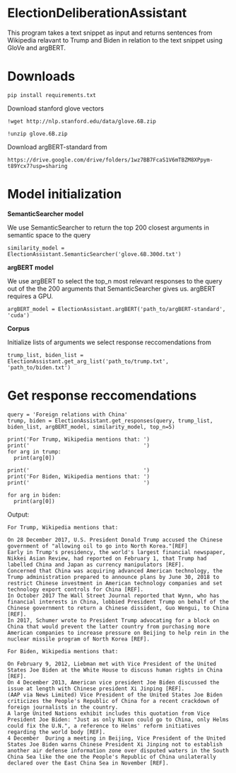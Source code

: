 # ElectionDeliberationAssistant
This program takes a text snippet as input and returns sentences from Wikipedia relavant to Trump and Biden in relation to the text snippet using GloVe and argBERT. 

# Downloads
```
pip install requirements.txt

```
Download stanford glove vectors
```
!wget http://nlp.stanford.edu/data/glove.6B.zip

```
```
!unzip glove.6B.zip

```
Download argBERT-standard from 
```
https://drive.google.com/drive/folders/1wz7BB7FcaS1V6mTBZM8XPpym-t89Ycx7?usp=sharing
```


# Model initialization

**SemanticSearcher model**

We use SemanticSearcher to return the top 200 closest arguments in semantic space to the query

```
similarity_model = ElectionAssistant.SemanticSearcher('glove.6B.300d.txt')
```

**argBERT model**

We use argBERT to select the top_n most relevant responses to the query out of the the 200 arguments that SemanticSearcher gives us. argBERT requires a GPU.

```
argBERT_model = ElectionAssistant.argBERT('path_to/argBERT-standard', 'cuda')
```
**Corpus**

Initialize lists of arguments we select response reccomendations from

```
trump_list, biden_list = ElectionAssistant.get_arg_list('path_to/trump.txt', 'path_to/biden.txt')
```

# Get response reccomendations

```
query = 'Foreign relations with China'
trump, biden = ElectionAssistant.get_responses(query, trump_list, biden_list, argBERT_model, similarity_model, top_n=5)
```

```
print('For Trump, Wikipedia mentions that: ')
print('                                    ')
for arg in trump:
  print(arg[0])

print('                                    ')
print('For Biden, Wikipedia mentions that: ')
print('                                    ')

for arg in biden:
  print(arg[0])
```
Output:
```
For Trump, Wikipedia mentions that: 
                                    
On 28 December 2017, U.S. President Donald Trump accused the Chinese government of "allowing oil to go into North Korea."[REF] 
Early in Trump's presidency, the world's largest financial newspaper, Nikkei Asian Review, had reported on February 1, that Trump had labelled China and Japan as currency manipulators [REF]. 
Concerned that China was acquiring advanced American technology, the Trump administration prepared to announce plans by June 30, 2018 to restrict Chinese investment in American technology companies and set technology export controls for China [REF]. 
In October 2017 The Wall Street Journal reported that Wynn, who has financial interests in China, lobbied President Trump on behalf of the Chinese government to return a Chinese dissident, Guo Wengui, to China [REF]. 
In 2017, Schumer wrote to President Trump advocating for a block on China that would prevent the latter country from purchasing more American companies to increase pressure on Beijing to help rein in the nuclear missile program of North Korea [REF]. 
                                    
For Biden, Wikipedia mentions that: 
                                    
On February 9, 2012, Liebman met with Vice President of the United States Joe Biden at the White House to discuss human rights in China [REF]. 
On 4 December 2013, American vice president Joe Biden discussed the issue at length with Chinese president Xi Jinping [REF]. 
(AAP via News Limited) Vice President of the United States Joe Biden criticizes the People's Republic of China for a recent crackdown of foreign journalists in the country. 
A large United Nations exhibit includes this quotation from Vice President Joe Biden: "Just as only Nixon could go to China, only Helms could fix the U.N.", a reference to Helms' reform initiatives regarding the world body [REF]. 
4 December  During a meeting in Beijing, Vice President of the United States Joe Biden warns Chinese President Xi Jinping not to establish another air defense information zone over disputed waters in the South China Sea like the one the People's Republic of China unilaterally declared over the East China Sea in November [REF]. 
```
